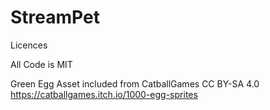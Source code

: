 # StreamPet

Licences

All Code is MIT

Green Egg Asset included from CatballGames CC BY-SA 4.0
https://catballgames.itch.io/1000-egg-sprites

